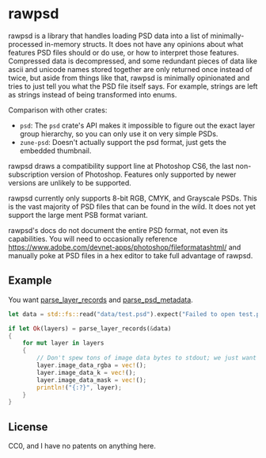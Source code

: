 # rawpsd

rawpsd is a library that handles loading PSD data into a list of minimally-processed in-memory structs. It does not have any opinions about what features PSD files should or do use, or how to interpret those features. Compressed data is decompressed, and some redundant pieces of data like ascii and unicode names stored together are only returned once instead of twice, but aside from things like that, rawpsd is minimally opinionated and tries to just tell you what the PSD file itself says. For example, strings are left as strings instead of being transformed into enums.

Comparison with other crates:
- `psd`: The `psd` crate's API makes it impossible to figure out the exact layer group hierarchy, so you can only use it on very simple PSDs.
- `zune-psd`: Doesn't actually support the psd format, just gets the embedded thumbnail.

rawpsd draws a compatibility support line at Photoshop CS6, the last non-subscription version of Photoshop. Features only supported by newer versions are unlikely to be supported.

rawpsd currently only supports 8-bit RGB, CMYK, and Grayscale PSDs. This is the vast majority of PSD files that can be found in the wild. It does not yet support the large ment PSB format variant.

rawpsd's docs do not document the entire PSD format, not even its capabilities. You will need to occasionally reference <https://www.adobe.com/devnet-apps/photoshop/fileformatashtml/> and manually poke at PSD files in a hex editor to take full advantage of rawpsd.

## Example

You want [parse_layer_records](https://docs.rs/rawpsd/0.1.0/rawpsd/fn.parse_layer_records.html) and [parse_psd_metadata](https://docs.rs/rawpsd/0.1.0/rawpsd/fn.parse_psd_metadata.html).

```rs
let data = std::fs::read("data/test.psd").expect("Failed to open test.psd");

if let Ok(layers) = parse_layer_records(&data)
{
    for mut layer in layers
    {
        // Don't spew tons of image data bytes to stdout; we just want to see the metadata.
        layer.image_data_rgba = vec!();
        layer.image_data_k = vec!();
        layer.image_data_mask = vec!();
        println!("{:?}", layer);
    }
}
```

## License

CC0, and I have no patents on anything here.
